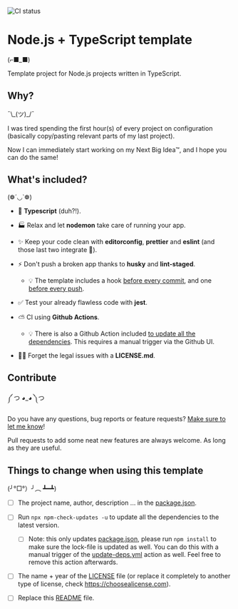 ![CI status](https://github.com/BenjaVR/node-typescript-template/actions/workflows/main.yml/badge.svg)

# Node.js + TypeScript template

(⌐■_■)

Template project for Node.js projects written in TypeScript.

## Why?

¯\\\_(ツ)\_/¯

I was tired spending the first hour(s) of every project on configuration (basically copy/pasting relevant parts of my last project).

Now I can immediately start working on my Next Big Idea™, and I hope you can do the same!

## What's included?

(❁´◡`❁)

- 💪 **Typescript** (duh?!).

- 🏭 Relax and let **nodemon** take care of running your app.

- ✨ Keep your code clean with **editorconfig**, **prettier** and **eslint** (and those last two integrate 🤩).

- ⚡ Don't push a broken app thanks to **husky** and **lint-staged**.

  - 💡 The template includes a hook [before every commit](./.husky/pre-push), and one [before every push](./.husky/pre-push).

- ✅ Test your already flawless code with **jest**.

- ⛅ CI using **Github Actions**.

  - 💡 There is also a Github Action included [to update all the dependencies](./.github/workflows/update-deps.yml). This requires a manual trigger via the Github UI.

- 👩‍⚖️ Forget the legal issues with a **LICENSE.md**.

## Contribute

༼ つ ◕_◕ ༽つ

Do you have any questions, bug reports or feature requests? [Make sure to let me know](https://github.com/BenjaVR/node-typescript-template/issues/new)!

Pull requests to add some neat new features are always welcome. As long as they are useful.

## Things to change when using this template

(╯°□°）╯︵ ┻━┻)

- [ ] The project name, author, description ... in the [package.json](./package.json).

- [ ] Run `npx npm-check-updates -u` to update all the dependencies to the latest version.

  - [ ] Note: this only updates [package.json](./package.json), please run `npm install` to make sure the lock-file is updated as well. You can do this with a manual trigger of the [update-deps.yml](./.github/workflows/update-deps.yml) action as well. Feel free to remove this action afterwards.

- [ ] The name + year of the [LICENSE](./LICENSE.md) file (or replace it completely to another type of license, check https://choosealicense.com).

- [ ] Replace this [README](./README.md) file.
